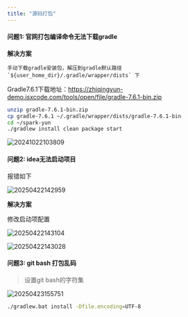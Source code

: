 ```yaml
---
title: "源码打包"
---
```


#### 问题1: 官网打包编译命令无法下载gradle

**解决方案**

```wikitext
手动下载gradle安装包，解压到gradle默认路径 `${user_home_dir}/.gradle/wrapper/dists` 下
```

Gradle7.6.1下载地址：https://zhiqingyun-demo.isxcode.com/tools/open/file/gradle-7.6.1-bin.zip

```bash
unzip gradle-7.6.1-bin.zip
cp gradle-7.6.1 ~/.gradle/wrapper/dists/gradle-7.6.1-bin
cd ~/spark-yun
./gradlew install clean package start
```

![20241022103809](https://img.isxcode.com/picgo/20241022103809.png)

#### 问题2: idea无法启动项目

报错如下

![20250422142959](https://img.isxcode.com/picgo/20250422142959.png)

**解决方案**

修改启动项配置

![20250422143104](https://img.isxcode.com/picgo/20250422143104.png)

![20250422143028](https://img.isxcode.com/picgo/20250422143028.png)

#### 问题3: git bash 打包乱码

> 设置git bash的字符集

![20250423155751](https://img.isxcode.com/picgo/20250423155751.png)

```bash
./gradlew.bat install -Dfile.encoding=UTF-8
```
